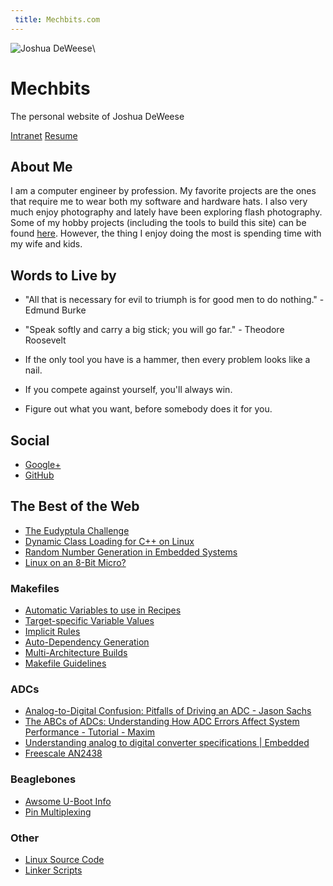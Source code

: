 ```yaml
---
 title: Mechbits.com
---
```


![Joshua DeWeese](me.jpg "me")\ 

# Mechbits

The personal website of Joshua DeWeese

[Intranet](http://intranet.mechbits.com/)
[Resume](./resume.html)

## About Me
I am a computer engineer by profession. My favorite projects are the ones that require me to wear both my software and hardware hats. I also very much enjoy photography and lately have been exploring flash photography. Some of my hobby projects (including the tools to build this site) can be found [here](https://github.com/Enoch247). However, the thing I enjoy doing the most is spending time with my wife and kids.

## Words to Live by
- "All that is necessary for evil to triumph is for good men to do nothing." - Edmund Burke

- "Speak softly and carry a big stick; you will go far." - Theodore Roosevelt

- If the only tool you have is a hammer, then every problem looks like a nail.

- If you compete against yourself, you'll always win.

- Figure out what you want, before somebody does it for you.


## Social
- [Google+](https://plus.google.com/+JoshuaDeWeese)
- [GitHub](https://github.com/Enoch247)

## The Best of the Web
- [The Eudyptula Challenge](http://eudyptula-challenge.org/)
- [Dynamic Class Loading for C++ on Linux](http://www.linuxjournal.com/article/3687)
- [Random Number Generation in Embedded Systems](http://www.zilogic.com/blog/tutorial-random-numbers.html)
- [Linux on an 8-Bit Micro?](http://dmitry.gr/index.php?r=05.Projects&proj=07.%20Linux%20on%208bit)

### Makefiles
- [Automatic Variables to use in Recipes](https://www.gnu.org/software/make/manual/html_node/Automatic-Variables.html)
- [Target-specific Variable Values](https://www.gnu.org/software/make/manual/html_node/Target_002dspecific.html)
- [Implicit Rules](https://www.gnu.org/software/make/manual/html_node/Implicit-Rules.html)
- [Auto-Dependency Generation](http://make.mad-scientist.net/papers/advanced-auto-dependency-generation/)
- [Multi-Architecture Builds](http://make.mad-scientist.net/papers/multi-architecture-builds/)
- [Makefile Guidelines](http://make.mad-scientist.net/papers/rules-of-makefiles/)

### ADCs
- [Analog-to-Digital Confusion: Pitfalls of Driving an ADC - Jason Sachs](https://www.embeddedrelated.com/showarticle/110.php)
- [The ABCs of ADCs: Understanding How ADC Errors Affect System Performance - Tutorial - Maxim](http://www.maximintegrated.com/en/app-notes/index.mvp/id/748)
- [Understanding analog to digital converter specifications | Embedded](http://www.embedded.com/design/configurable-systems/4025078/Understanding-analog-to-digital-converter-specifications)
- [Freescale AN2438](http://www.nxp.com/assets/documents/data/en/application-notes/AN2438.pdf)

### Beaglebones
- [Awsome U-Boot Info](http://wiki.beyondlogic.org/index.php?title=BeagleBoneBlack_Upgrading_uBoot)
- [Pin Multiplexing](http://www.valvers.com/embedded-linux/beaglebone-black/step04-gpio/)

### Other
- [Linux Source Code](http://lxr.free-electrons.com/)
- [Linker Scripts](https://sourceware.org/binutils/docs/ld/Scripts.html)


